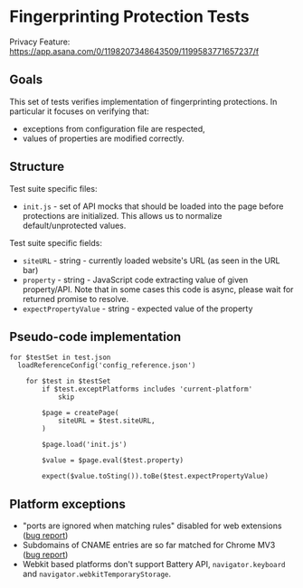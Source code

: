 # Fingerprinting Protection Tests

Privacy Feature: https://app.asana.com/0/1198207348643509/1199583771657237/f

## Goals

This set of tests verifies implementation of fingerprinting protections. In particular it focuses on verifying that:

- exceptions from configuration file are respected,
- values of properties are modified correctly.

## Structure

Test suite specific files:

- `init.js` - set of API mocks that should be loaded into the page before protections are initialized. This allows us to normalize default/unprotected values.

Test suite specific fields:

- `siteURL` - string - currently loaded website's URL (as seen in the URL bar) 
- `property` - string - JavaScript code extracting value of given property/API. Note that in some cases this code is async, please wait for returned promise to resolve.
- `expectPropertyValue` - string - expected value of the property

## Pseudo-code implementation

```
for $testSet in test.json
  loadReferenceConfig('config_reference.json')

    for $test in $testSet
        if $test.exceptPlatforms includes 'current-platform'
            skip

        $page = createPage(
            siteURL = $test.siteURL,
        )

        $page.load('init.js')

        $value = $page.eval($test.property)

        expect($value.toSting()).toBe($test.expectPropertyValue)
```

## Platform exceptions

- "ports are ignored when matching rules" disabled for web extensions ([bug report](https://app.asana.com/0/892838074342800/1201806214352982/f))
- Subdomains of CNAME entries are so far matched for Chrome MV3 ([bug report](https://app.asana.com/0/1200940319964997/1202246325586612/f))
- Webkit based platforms don't support Battery API, `navigator.keyboard` and `navigator.webkitTemporaryStorage`.
